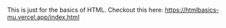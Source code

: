 This is just for the basics of HTML.
Checkout this here: https://htmlbasics-mu.vercel.app/index.html
